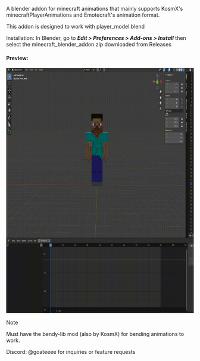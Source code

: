 A blender addon for minecraft animations that mainly supports KosmX's minecraftPlayerAnimations and Emotecraft's animation format.

This addon is designed to work with player_model.blend

Installation: In Blender, go to **_Edit > Preferences > Add-ons > Install_** then select the minecraft_blender_addon.zip downloaded from Releases

#### Preview:

<img src="images/preview.gif" width="830" height="658"/>

> [!NOTE]
> Must have the bendy-lib mod (also by KosmX) for bending animations to work.


Discord: @goateeee for inquiries or feature requests
